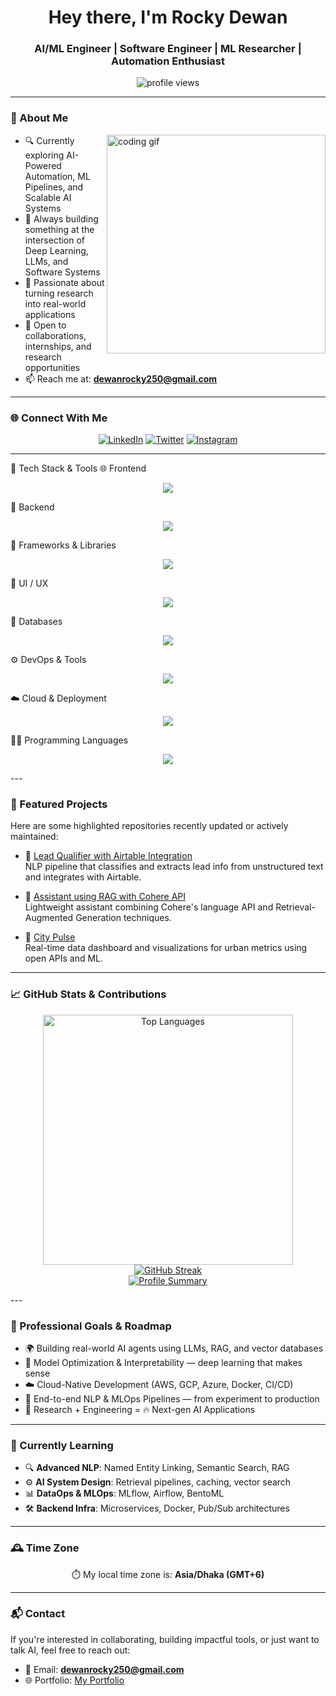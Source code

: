 <h1 align="center">Hey there, I'm Rocky Dewan</h1>
<h3 align="center">AI/ML Engineer | Software Engineer | ML Researcher | Automation Enthusiast</h3>

<p align="center">
  <img src="https://komarev.com/ghpvc/?username=Rocky-Dewan&label=Profile%20Views&color=0e75b6&style=flat" alt="profile views" />

</p>

---

### 🧠 About Me

<img align="right" width="350" src="https://media.giphy.com/media/K5kfQExKk731K/giphy.gif" alt="coding gif" />

- 🔍 Currently exploring AI-Powered Automation, ML Pipelines, and Scalable AI Systems  
- 🔨 Always building something at the intersection of Deep Learning, LLMs, and Software Systems  
- 📘 Passionate about turning research into real-world applications  
- 💼 Open to collaborations, internships, and research opportunities  
- 📫 Reach me at: **dewanrocky250@gmail.com**

---

### 🌐 Connect With Me

<p align="center">
  <a href="https://www.linkedin.com/in/rockydewan250/"><img src="https://skillicons.dev/icons?i=linkedin" alt="LinkedIn" /></a>
  <a href="https://twitter.com/dewan_rocky250"><img src="https://skillicons.dev/icons?i=twitter" alt="Twitter" /></a>
  <a href="https://instagram.com/rock_._y"><img src="https://skillicons.dev/icons?i=instagram" alt="Instagram" /></a>
</p>

---

🧰 Tech Stack & Tools
🌐 Frontend
<p align="center"> <img src="https://skillicons.dev/icons?i=html,css,tailwind,js,ts,react,nextjs" /> </p>
🔧 Backend
<p align="center"> <img src="https://skillicons.dev/icons?i=nodejs,express,php,flask" /> </p>
🧱 Frameworks & Libraries
<p align="center"> <img src="https://skillicons.dev/icons?i=react,nextjs,express,flask" /> </p>
🎨 UI / UX
<p align="center"> <img src="https://skillicons.dev/icons?i=figma" /> </p>
💾 Databases
<p align="center"> <img src="https://skillicons.dev/icons?i=mysql,mongodb" /> </p>
⚙️ DevOps & Tools
<p align="center"> <img src="https://skillicons.dev/icons?i=git,github,vscode" /> </p>
☁️ Cloud & Deployment
<p align="center"> <img src="https://skillicons.dev/icons?i=vercel" /> </p>
👨‍💻 Programming Languages
<p align="center"> <img src="https://skillicons.dev/icons?i=python,java,cpp" /> </p>
---

### 🚀 Featured Projects

Here are some highlighted repositories recently updated or actively maintained:

- 🔗 [Lead Qualifier with Airtable Integration](https://github.com/Rocky-Dewan/Lead-Qualifier-with-Airtable-integration)  
  NLP pipeline that classifies and extracts lead info from unstructured text and integrates with Airtable.

- 🧠 [Assistant using RAG with Cohere API](https://github.com/Rocky-Dewan/Assistant-using-RAG-with-Cohere-API)  
  Lightweight assistant combining Cohere's language API and Retrieval-Augmented Generation techniques.

- 🌆 [City Pulse](https://github.com/Rocky-Dewan/City-Pulse)  
  Real-time data dashboard and visualizations for urban metrics using open APIs and ML.


---

### 📈 GitHub Stats & Contributions

<p align="center"> <a href="https://github.com/Rocky-Dewan"> <img src="https://github-readme-stats.vercel.app/api/top-langs/?username=Rocky-Dewan&layout=compact&theme=radical" width="400" alt="Top Languages" /> </a> <br /> <a href="https://github.com/Rocky-Dewan"> <img src="https://github-readme-streak-stats.herokuapp.com/?user=Rocky-Dewan&currStreakNum=2FD3EB&fire=pink&sideLabels=F00&theme=nightowl" alt="GitHub Streak" /> </a> <br /> <a href="https://profile-summary-for-github.com/user/Rocky-Dewan"> <img src="https://img.shields.io/badge/Rocky--Dewan-151515?style=for-the-badge&logo=github&logoColor=79740e" alt="Profile Summary" /> </a> </p>
---


### 🎯 Professional Goals & Roadmap

- 🌍 Building real-world AI agents using LLMs, RAG, and vector databases  
- 🧠 Model Optimization & Interpretability — deep learning that makes sense  
- ☁️ Cloud-Native Development (AWS, GCP, Azure, Docker, CI/CD)  
- 🧩 End-to-end NLP & MLOps Pipelines — from experiment to production  
- 🤖 Research + Engineering = 🔥 Next-gen AI Applications

---

### 🌱 Currently Learning

- 🔍 **Advanced NLP**: Named Entity Linking, Semantic Search, RAG  
- ⚙️ **AI System Design**: Retrieval pipelines, caching, vector search  
- 📊 **DataOps & MLOps**: MLflow, Airflow, BentoML  
- 🛠️ **Backend Infra**: Microservices, Docker, Pub/Sub architectures  

---

### 🕰️ Time Zone

<p align="center">⏱️ My local time zone is: <b>Asia/Dhaka (GMT+6)</b></p>

---

### 📬 Contact

If you're interested in collaborating, building impactful tools, or just want to talk AI, feel free to reach out:

- 📧 Email: **dewanrocky250@gmail.com**  
- 🌐 Portfolio: [My Portfolio](http://rocky-dewan.github.io/-Rockyfolio/)


